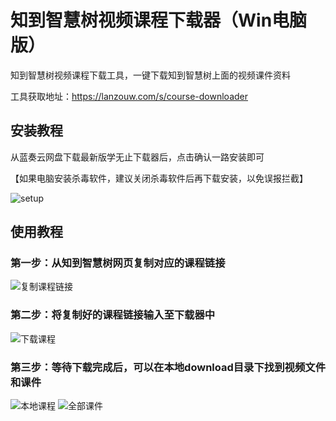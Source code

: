 # 知到智慧树视频课程下载器（Win电脑版）
知到智慧树视频课程下载工具，一键下载知到智慧树上面的视频课件资料

工具获取地址：https://lanzouw.com/s/course-downloader

## 安装教程
从蓝奏云网盘下载最新版学无止下载器后，点击确认一路安装即可

【如果电脑安装杀毒软件，建议关闭杀毒软件后再下载安装，以免误报拦截】


![setup](https://github.com/user-attachments/assets/ec4efd7c-984a-4528-b682-c9f4d62b50b1)


## 使用教程
### 第一步：从知到智慧树网页复制对应的课程链接
![复制课程链接](https://github.com/user-attachments/assets/f4ed3932-d713-4ae1-8487-50adf303a68b)
### 第二步：将复制好的课程链接输入至下载器中
![下载课程](https://github.com/user-attachments/assets/373f8984-053b-4fc0-91e4-4249eb66f269)
### 第三步：等待下载完成后，可以在本地download目录下找到视频文件和课件
![本地课程](https://github.com/user-attachments/assets/42ef0e87-1b39-4abd-b81d-1e25f75a38c2)
![全部课件](https://github.com/user-attachments/assets/dfc06712-e771-4aee-8b3b-40aad00e98ce)
